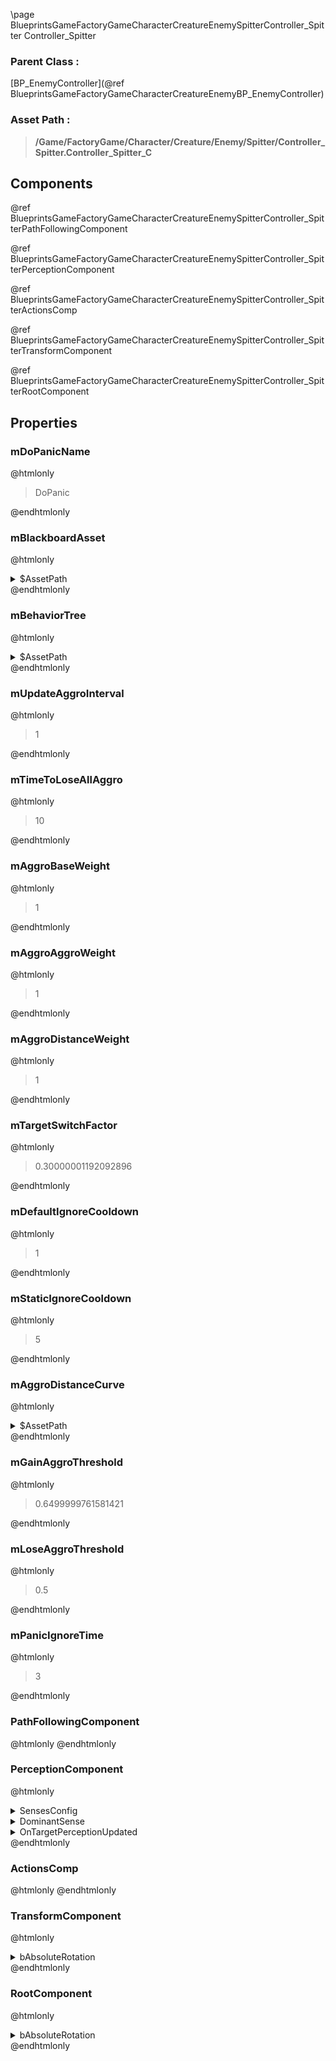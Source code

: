 \page BlueprintsGameFactoryGameCharacterCreatureEnemySpitterController_Spitter Controller_Spitter
### Parent Class :
[BP_EnemyController](@ref BlueprintsGameFactoryGameCharacterCreatureEnemyBP_EnemyController)
### Asset Path :
<b><blockquote>/Game/FactoryGame/Character/Creature/Enemy/Spitter/Controller_Spitter.Controller_Spitter_C</blockquote></b>
## Components

@ref BlueprintsGameFactoryGameCharacterCreatureEnemySpitterController_SpitterPathFollowingComponent

@ref BlueprintsGameFactoryGameCharacterCreatureEnemySpitterController_SpitterPerceptionComponent

@ref BlueprintsGameFactoryGameCharacterCreatureEnemySpitterController_SpitterActionsComp

@ref BlueprintsGameFactoryGameCharacterCreatureEnemySpitterController_SpitterTransformComponent

@ref BlueprintsGameFactoryGameCharacterCreatureEnemySpitterController_SpitterRootComponent

## Properties

### mDoPanicName
@htmlonly
<blockquote>DoPanic</blockquote>
@endhtmlonly

### mBlackboardAsset
@htmlonly
<details>
 <summary>$AssetPath</summary>
<b><a href="_blueprints_game_factory_game_character_creature_enemy_spitter_b_b__spitter.html"><blockquote>BB_Spitter</blockquote></a></b>
</details>
@endhtmlonly

### mBehaviorTree
@htmlonly
<details>
 <summary>$AssetPath</summary>
<b><a href="_blueprints_game_factory_game_character_creature_enemy_spitter_b_t__spitter.html"><blockquote>BT_Spitter</blockquote></a></b>
</details>
@endhtmlonly

### mUpdateAggroInterval
@htmlonly
<blockquote>1</blockquote>
@endhtmlonly

### mTimeToLoseAllAggro
@htmlonly
<blockquote>10</blockquote>
@endhtmlonly

### mAggroBaseWeight
@htmlonly
<blockquote>1</blockquote>
@endhtmlonly

### mAggroAggroWeight
@htmlonly
<blockquote>1</blockquote>
@endhtmlonly

### mAggroDistanceWeight
@htmlonly
<blockquote>1</blockquote>
@endhtmlonly

### mTargetSwitchFactor
@htmlonly
<blockquote>0.30000001192092896</blockquote>
@endhtmlonly

### mDefaultIgnoreCooldown
@htmlonly
<blockquote>1</blockquote>
@endhtmlonly

### mStaticIgnoreCooldown
@htmlonly
<blockquote>5</blockquote>
@endhtmlonly

### mAggroDistanceCurve
@htmlonly
<details>
 <summary>$AssetPath</summary>
<b><a href="_blueprints_game_factory_game_character_creature_enemy_spitter_curve__spitter_distance_aggro.html"><blockquote>Curve_SpitterDistanceAggro</blockquote></a></b>
</details>
@endhtmlonly

### mGainAggroThreshold
@htmlonly
<blockquote>0.6499999761581421</blockquote>
@endhtmlonly

### mLoseAggroThreshold
@htmlonly
<blockquote>0.5</blockquote>
@endhtmlonly

### mPanicIgnoreTime
@htmlonly
<blockquote>3</blockquote>
@endhtmlonly

### PathFollowingComponent
@htmlonly
@endhtmlonly

### PerceptionComponent
@htmlonly
<details>
 <summary>SensesConfig</summary>
<ol>
<li>
<details>
 <summary>$ObjectClass</summary>
<b><a href="_class_script_a_i_sense_config__sight.html"><blockquote>AISenseConfig_Sight</blockquote></a></b>
</details>
<details>
 <summary>$ObjectFlags</summary>
<blockquote>2621473</blockquote>
</details>
<details>
 <summary>$ObjectName</summary>
<blockquote>AISenseConfig_Sight_0</blockquote>
</details>
<details>
 <summary>SightRadius</summary>
<blockquote>9000</blockquote>
</details>
<details>
 <summary>LoseSightRadius</summary>
<blockquote>11000</blockquote>
</details>
<details>
 <summary>PeripheralVisionAngleDegrees</summary>
<blockquote>179</blockquote>
</details>
<details>
 <summary>bStartsEnabled</summary>
<blockquote>False</blockquote>
</details>
</li>
<li>
<details>
 <summary>$ObjectClass</summary>
<b><a href="_class_script_a_i_sense_config__hearing.html"><blockquote>AISenseConfig_Hearing</blockquote></a></b>
</details>
<details>
 <summary>$ObjectFlags</summary>
<blockquote>2621481</blockquote>
</details>
<details>
 <summary>$ObjectName</summary>
<blockquote>AISenseConfig_Hearing_0</blockquote>
</details>
<details>
 <summary>HearingRange</summary>
<blockquote>7500</blockquote>
</details>
</li>
</ol>
</details>
<details>
 <summary>DominantSense</summary>
<b><a href="_class_script_a_i_sense__sight.html"><blockquote>AISense_Sight</blockquote></a></b>
</details>
<details>
 <summary>OnTargetPerceptionUpdated</summary>
<blockquote>0</blockquote>
</details>
@endhtmlonly

### ActionsComp
@htmlonly
@endhtmlonly

### TransformComponent
@htmlonly
<details>
 <summary>bAbsoluteRotation</summary>
<blockquote>True</blockquote>
</details>
@endhtmlonly

### RootComponent
@htmlonly
<details>
 <summary>bAbsoluteRotation</summary>
<blockquote>True</blockquote>
</details>
@endhtmlonly

